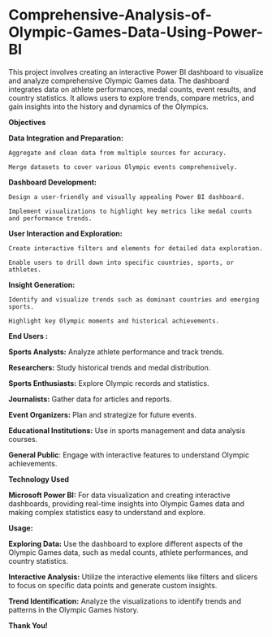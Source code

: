 # Comprehensive-Analysis-of-Olympic-Games-Data-Using-Power-BI

This project involves creating an interactive Power BI dashboard to visualize and analyze comprehensive Olympic Games data. The dashboard integrates data on athlete performances, medal counts, event results, and country statistics. It allows users to explore trends, compare metrics, and gain insights into the history and dynamics of the Olympics.

**Objectives**

**Data Integration and Preparation:**

    Aggregate and clean data from multiple sources for accuracy.
    
    Merge datasets to cover various Olympic events comprehensively.
    
**Dashboard Development:**

    Design a user-friendly and visually appealing Power BI dashboard.
    
    Implement visualizations to highlight key metrics like medal counts and performance trends.
    
**User Interaction and Exploration:**

    Create interactive filters and elements for detailed data exploration.
    
    Enable users to drill down into specific countries, sports, or athletes.

**Insight Generation:**

    Identify and visualize trends such as dominant countries and emerging sports.
    
    Highlight key Olympic moments and historical achievements.

**End Users :**

**Sports Analysts:** Analyze athlete performance and track trends.

**Researchers:** Study historical trends and medal distribution.

**Sports Enthusiasts:** Explore Olympic records and statistics.

**Journalists:** Gather data for articles and reports.

**Event Organizers:** Plan and strategize for future events.

**Educational Institutions:** Use in sports management and data analysis courses.

**General Public**: Engage with interactive features to understand Olympic achievements.

**Technology Used**

**Microsoft Power BI:** For data visualization and creating interactive dashboards, providing real-time insights into Olympic Games data and making complex statistics easy to understand and explore.

**Usage:**

**Exploring Data:** Use the dashboard to explore different aspects of the Olympic Games data, such as medal counts, athlete performances, and country statistics.

**Interactive Analysis:** Utilize the interactive elements like filters and slicers to focus on specific data points and generate custom insights.

**Trend Identification:** Analyze the visualizations to identify trends and patterns in the Olympic Games history.

**Thank You!**
